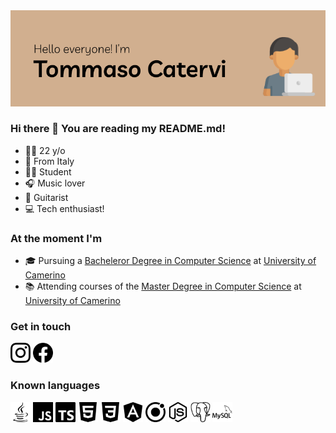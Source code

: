 <img src="images/banner.png">

### Hi there 👋 You are reading my README.md!
- 🙋‍♂️ 22 y/o
- 📍 From Italy
- 👨‍🎓 Student
- 🎧 Music lover
- 🎸 Guitarist
- 💻 Tech enthusiast!

### At the moment I'm
- 🎓 Pursuing a [Bacheleror Degree in Computer Science](http://www.cs.unicam.it) at [University of Camerino](http://www.unicam.it/)
- 📚 Attending courses of the [Master Degree in Computer Science](http://www.cs.unicam.it) at [University of Camerino](http://www.unicam.it/)


### Get in touch
[<img alt="Instagram" src="images/instagram.svg" width="32" height="32"/>][instagram] [<img alt="Facebook" src="images/facebook.svg" width="32" height="32"/>][facebook]


### Known languages
<p float="left">
  <img src="images/java.svg" width="32" height="32"/>
  <img src="images/javascript.svg" width="32" height="32"/>
  <img src="images/typescript.svg" width="32" height="32"/>
  <img src="images/html5.svg" width="32" height="32"/>
  <img src="images/css3.svg" width="32" height="32"/>
  <img src="images/angular.svg" width="32" height="32"/>
  <img src="images/ionic.svg" width="32" height="32"/>
  <img src="images/nodedotjs.svg" width="32" height="32"/>
  <img src="images/postgresql.svg" width="32" height="32"/>
  <img src="images/mysql.svg" width="32" height="32"/>
</p>

[instagram]: https://www.instagram.com/tommaso.catervi/
[facebook]: https://www.facebook.com/tommaso.catervi/
